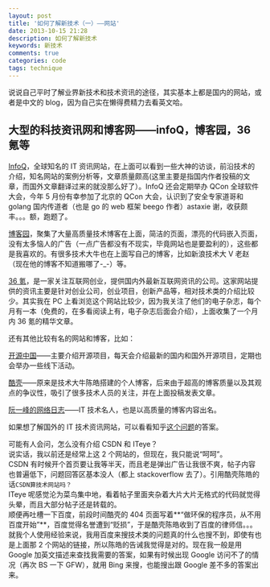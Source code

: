 ```yaml
---
layout: post
title: '如何了解新技术（一）——网站'
date: 2013-10-15 21:28
description: 如何了解新技术
keywords: 新技术
comments: true
categories: code
tags: technique
---
```


说说自己平时了解业界新技术和技术资讯的途径，其实基本上都是国内的网站，或者是中文的 blog，因为自己实在懒得费精力去看英文哈。

<!--more -->

## 大型的科技资讯网和博客网——infoQ，博客园，36 氪等

[InfoQ](http://www.infoq.com/cn)，全球知名的 IT 资讯网站，在上面可以看到一些大神的访谈，前沿技术的介绍，知名网站的案例分析等，文章质量颇高(这里主要是指国内作者投稿的文章，而国外文章翻译过来的就没那么好了）。InfoQ 还会定期举办 QCon 全球软件大会，今年 5 月份有幸参加了北京的 QCon 大会，认识到了安全专家道哥和 golang 国内传道者（也是 go 的 web 框架 beego 作者）astaxie 谢，收获颇丰。。。额，跑题了。

[博客园](http://www.cnblogs.com)，聚集了大量高质量技术博客在上面，简洁的页面，漂亮的代码嵌入页面，没有太多恼人的广告（一点广告都没有不现实，毕竟网站也是要盈利的），这些都是我喜欢的。有很多技术大牛也在上面写自己的博客，比如新浪技术大 V 老赵（现在他的博客不知道搬哪了-\_-）等。

[36 氪](http://www.36kr.com)，是一家关注互联网创业，提供国内外最新互联网资讯的公司。这家网站提供的资讯主要是针对创业公司，创业项目，创新产品等，相对技术类的介绍比较少。其实我在 PC 上看浏览这个网站比较少，因为我关注了他们的电子杂志，每个月有一本（免费的，在多看阅读上有，电子杂志后面会介绍），上面收集了一个月内 36 氪的精华文章。

还有其他比较有名的网站和博客，比如：

[开源中国](http://www.ruanyifeng.com/blog)——主要介绍开源项目，每天会介绍最新的国内和国外开源项目，定期也会举办一些线下活动。

[酷壳](http://coolshell.cn)——原来是技术大牛陈皓搭建的个人博客，后来由于超高的博客质量以及其观点的争议性，吸引了很多技术人员的关注，并在上面投稿发表文章。

[阮一峰的网络日志](http://www.ruanyifeng.com/blog)——IT 技术名人，也是以高质量的博客内容出名。

如果想了解国外的 IT 技术资讯网站，可以看看知乎[这个问题](http://www.zhihu.com/question/19557033)的答案。

可能有人会问，怎么没有介绍 CSDN 和 ITeye？  
说实话，我以前还是经常上这 2 个网站的，但现在，我只能说“呵呵”。  
CSDN 有时候开个首页要让我等半天，而且老是弹出广告让我很不爽，帖子内容也普遍低下，问题回答区基本没人（都上 stackoverflow 去了）。引用酷壳陈皓的话`CSDN算技术网站吗？`  
ITeye 呢感觉沦为菜鸟集中地，看着帖子里面夹杂着大片大片无格式的代码就觉得头晕，而且大部分帖子还是转载的。  
顺便再吐槽一下百度，前段时间酷壳的 404 页面写着**“做环保的程序员，从不用百度开始”**，百度觉得名誉遭到“贬损”，于是酷壳陈皓收到了百度的律师信。。。就我个人使用经验来说，我用百度来搜技术类的问题真的什么也搜不到，即使有也是上面那 2 个网站的链接，所以陈皓的告诫我觉得是对的。现在我一般是用 Google 加英文描述来查找我需要的答案，如果有时候出现 Google 访问不了的情况（再次 BS 一下 GFW），就用 Bing 来搜，也能搜出跟 Google 差不多的答案出来。
